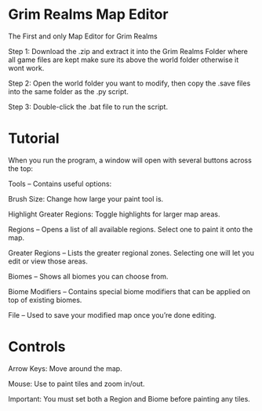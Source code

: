 # Grim Realms Map Editor
The First and only Map Editor for Grim Realms 

Step 1: Download the .zip and extract it into the Grim Realms Folder where all game files are kept make sure its above the world folder otherwise it wont work.

Step 2: Open the world folder you want to modify, then copy the .save files into the same folder as the .py script.

Step 3: Double-click the .bat file to run the script.

# Tutorial

When you run the program, a window will open with several buttons across the top:

Tools – Contains useful options:

Brush Size: Change how large your paint tool is.

Highlight Greater Regions: Toggle highlights for larger map areas.

Regions – Opens a list of all available regions. Select one to paint it onto the map.

Greater Regions – Lists the greater regional zones. Selecting one will let you edit or view those areas.

Biomes – Shows all biomes you can choose from.

Biome Modifiers – Contains special biome modifiers that can be applied on top of existing biomes.

File – Used to save your modified map once you’re done editing.

# Controls

Arrow Keys: Move around the map.

Mouse: Use to paint tiles and zoom in/out.

Important: You must set both a Region and Biome before painting any tiles.
